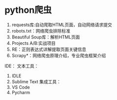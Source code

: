 # python爬虫

1. requests库:自动爬取HTML页面，自动网络请求提交
2. robots.txt：网络爬虫排除标准
3. Beautiful Soup库：解析HTML页面
4. Projects A/B:实战项目
5. RE：正则表达式详解提取页面关键信息
6. Scrapy*：网络爬虫原理介绍，专业爬虫框架介绍


IDE：
文本工具：
1. IDLE
2. Sublime Text
集成工具：
1. VS Code
2. Pycharm